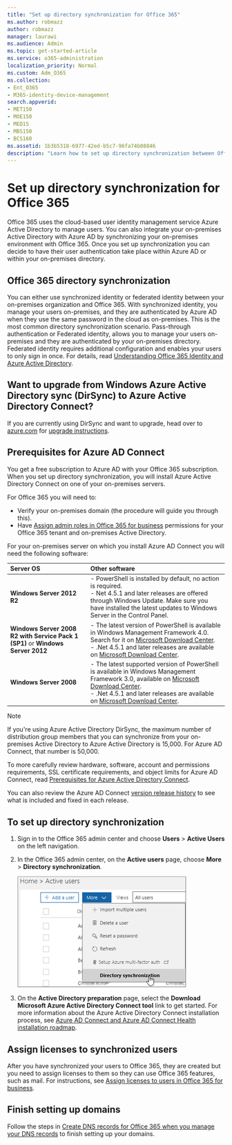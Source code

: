 ```yaml
---
title: "Set up directory synchronization for Office 365"
ms.author: robmazz
author: robmazz
manager: laurawi
ms.audience: Admin
ms.topic: get-started-article
ms.service: o365-administration
localization_priority: Normal
ms.custom: Adm_O365
ms.collection:
- Ent_O365
- M365-identity-device-management
search.appverid:
- MET150
- MOE150
- MED15
- MBS150
- BCS160
ms.assetid: 1b3b5318-6977-42ed-b5c7-96fa74b08846
description: "Learn how to set up directory synchronization between Office 365 and your on-premises Active Directory."
---
```


# Set up directory synchronization for Office 365

Office 365 uses the cloud-based user identity management service Azure Active Directory to manage users. You can also integrate your on-premises Active Directory with Azure AD by synchronizing your on-premises environment with Office 365. Once you set up synchronization you can decide to have their user authentication take place within Azure AD or within your on-premises directory.
  
## Office 365 directory synchronization

You can either use synchronized identity or federated identity between your on-premises organization and Office 365. With synchronized identity, you manage your users on-premises, and they are authenticated by Azure AD when they use the same password in the cloud as on-premises. This is the most common directory synchronization scenario. Pass-through authentication or Federated identity, allows you to manage your users on-premises and they are authenticated by your on-premises directory. Federated identity requires additional configuration and enables your users to only sign in once. For details, read [Understanding Office 365 Identity and Azure Active Directory](about-office-365-identity.md).
  
## Want to upgrade from Windows Azure Active Directory sync (DirSync) to Azure Active Directory Connect?

If you are currently using DirSync and want to upgrade, head over to [azure.com](https://azure.com) for [upgrade instructions](https://go.microsoft.com/fwlink/p/?LinkId=733240).
  
## Prerequisites for Azure AD Connect

You get a free subscription to Azure AD with your Office 365 subscription. When you set up directory synchronization, you will install Azure Active Directory Connect on one of your on-premises servers.
  
For Office 365 you will need to:
  
- Verify your on-premises domain (the procedure will guide you through this).
- Have [Assign admin roles in Office 365 for business](https://support.office.com/article/EAC4D046-1AFD-4F1A-85FC-8219C79E1504) permissions for your Office 365 tenant and on-premises Active Directory.

For your on-premises server on which you install Azure AD Connect you will need the following software:
  
|**Server OS**|**Other software**|
|:-----|:-----|
|**Windows Server 2012 R2** | - PowerShell is installed by default, no action is required.  <br> - Net 4.5.1 and later releases are offered through Windows Update. Make sure you have installed the latest updates to Windows Server in the Control Panel. |
|**Windows Server 2008 R2 with Service Pack 1 (SP1)** or **Windows Server 2012** | - The latest version of PowerShell is available in Windows Management Framework 4.0. Search for it on [Microsoft Download Center](https://go.microsoft.com/fwlink/p/?LinkId=717996).  <br> - .Net 4.5.1 and later releases are available on [Microsoft Download Center](https://go.microsoft.com/fwlink/p/?LinkId=717996). |
|**Windows Server 2008** | - The latest supported version of PowerShell is available in Windows Management Framework 3.0, available on [Microsoft Download Center](https://go.microsoft.com/fwlink/p/?LinkId=717996).  <br> - .Net 4.5.1 and later releases are available on [Microsoft Download Center](https://go.microsoft.com/fwlink/p/?LinkId=717996). |

> [!NOTE]
> If you're using Azure Active Directory DirSync, the maximum number of distribution group members that you can synchronize from your on-premises Active Directory to Azure Active Directory is 15,000. For Azure AD Connect, that number is 50,000. 
  
To more carefully review hardware, software, account and permissions requirements, SSL certificate requirements, and object limits for Azure AD Connect, read [Prerequisites for Azure Active Directory Connect](https://docs.microsoft.com/azure/active-directory/hybrid/how-to-connect-install-prerequisites).
  
You can also review the Azure AD Connect [version release history](https://docs.microsoft.com/azure/active-directory/hybrid/reference-connect-version-history) to see what is included and fixed in each release.

## To set up directory synchronization

1. Sign in to the Office 365 admin center and choose **Users** \> **Active Users** on the left navigation.
2. In the Office 365 admin center, on the **Active users** page, choose **More** \> **Directory synchronization**.

    ![In the More menu, choose Directory synchronization](media/dc6669e5-c01b-471e-9cdf-04f5d44e1c4b.png)
  
3. On the **Active Directory preparation** page, select the **Download Microsoft Azure Active Directory Connect tool** link to get started. For more information about the Azure Active Directory Connect installation process, see [Azure AD Connect and Azure AD Connect Health installation roadmap](https://docs.microsoft.com/azure/active-directory/hybrid/how-to-connect-install-roadmap).

## Assign licenses to synchronized users

After you have synchronized your users to Office 365, they are created but you need to assign licenses to them so they can use Office 365 features, such as mail. For instructions, see [Assign licenses to users in Office 365 for business](https://support.office.com/article/997596b5-4173-4627-b915-36abac6786dc).

## Finish setting up domains

Follow the steps in [Create DNS records for Office 365 when you manage your DNS records](https://support.office.com/article/b0f3fdca-8a80-4e8e-9ef3-61e8a2a9ab23) to finish setting up your domains.
